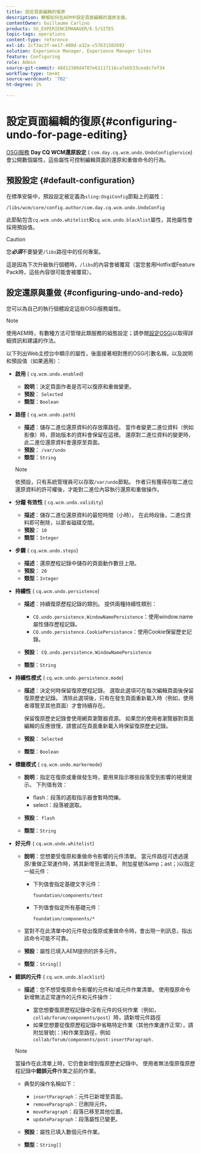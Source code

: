 ```yaml
---
title: 設定頁面編輯的復原
description: 瞭解如何在AEM中設定頁面編輯的還原支援。
contentOwner: Guillaume Carlino
products: SG_EXPERIENCEMANAGER/6.5/SITES
topic-tags: operations
content-type: reference
exl-id: 2cf3ac3f-ee17-480d-a32a-c57631502693
solution: Experience Manager, Experience Manager Sites
feature: Configuring
role: Admin
source-git-commit: 48d12388d4707e61117116ca7eb533cea8c7ef34
workflow-type: tm+mt
source-wordcount: '702'
ht-degree: 1%

---
```


# 設定頁面編輯的復原{#configuring-undo-for-page-editing}

[OSGi服務](/help/sites-deploying/configuring-osgi.md) **Day CQ WCM還原設定** ( `com.day.cq.wcm.undo.UndoConfigService`)會公開數個屬性，這些屬性可控制編輯頁面的還原和重做命令的行為。

## 預設設定 {#default-configuration}

在標準安裝中，預設設定被定義為`sling:OsgiConfig`節點上的屬性：

`/libs/wcm/core/config.author/com.day.cq.wcm.undo.UndoConfig`

此節點包含`cq.wcm.undo.whitelist`和`cq.wcm.undo.blacklist`屬性，其他屬性會採用預設值。

>[!CAUTION]
>
>您&#x200B;***必須***&#x200B;不要變更`/libs`路徑中的任何專案。
>
>這是因為下次升級執行個體時，`/libs`的內容會被覆寫（當您套用Hotfix或Feature Pack時，這些內容很可能會被覆寫）。

## 設定還原與重做 {#configuring-undo-and-redo}

您可以為自己的執行個體設定這些OSGi服務屬性。

>[!NOTE]
>
>使用AEM時，有數種方法可管理此類服務的組態設定；請參閱[設定OSGi](/help/sites-deploying/configuring-osgi.md)以取得詳細資訊和建議的作法。

以下列出Web主控台中顯示的屬性，後面接著相對應的OSGi引數名稱，以及說明和預設值（如果適用）：

* **啟用**
( `cq.wcm.undo.enabled`)

   * **說明**：決定頁面作者是否可以復原和重做變更。
   * **預設**： `Selected`
   * **類型**：`Boolean`

* **路徑**
( `cq.wcm.undo.path`)

   * **描述**：儲存二進位還原資料的存放庫路徑。 當作者變更二進位資料（例如影像）時，原始版本的資料會保留在這裡。 還原對二進位資料的變更時，此二進位還原資料會還原至頁面。
   * **預設**： `/var/undo`
   * **類型**：`String`

  >[!NOTE]
  >
  >依預設，只有系統管理員可以存取`/var/undo`節點。 作者只有獲得存取二進位還原資料的許可權後，才能對二進位內容執行還原和重做操作。

* **分鐘 有效性**
( `cq.wcm.undo.validity`)

   * **描述**：儲存二進位還原資料的最短時間（小時）。 在此時段後，二進位資料即可刪除，以節省磁碟空間。
   * **預設**： `10`
   * **類型**：`Integer`

* **步驟**
( `cq.wcm.undo.steps`)

   * **描述**：還原歷程記錄中儲存的頁面動作數目上限。
   * **預設**： `20`
   * **類型**：`Integer`

* **持續性**
( `cq.wcm.undo.persistence`)

   * **描述**：持續復原歷程記錄的類別。 提供兩種持續性類別：

      * `CQ.undo.persistence.WindowNamePersistence`：使用window.name屬性儲存歷程記錄。
      * `CQ.undo.persistence.CookiePersistance`：使用Cookie保留歷史記錄。

   * **預設**： `CQ.undo.persistence.WindowNamePersistence`
   * **類型**：`String`

* **持續性模式**
( `cq.wcm.undo.persistence.mode`)

   * **描述**：決定何時保留復原歷程記錄。 選取此選項可在每次編輯頁面後保留復原歷史記錄。 清除此選項後，只有在發生頁面重新載入時（例如，使用者導覽至其他頁面）才會持續存在。

     保留復原歷史記錄會使用網頁瀏覽器資源。 如果您的使用者瀏覽器對頁面編輯的反應很慢，請嘗試在頁面重新載入時保留復原歷史記錄。

   * **預設**： `Selected`
   * **類型**：`Boolean`

* **標籤模式**
( `cq.wcm.undo.markermode`)

   * **說明**：指定在復原或重做發生時，要用來指示哪些段落受到影響的視覺提示。 下列值有效：

      * flash：段落的選取指示器會暫時閃爍。
      * select：段落被選取。

   * **預設**： `flash`
   * **類型**：`String`

* **好元件**
( `cq.wcm.undo.whitelist`)

   * **說明**：您想要受復原和重做命令影響的元件清單。 當元件路徑可透過還原/重做正常運作時，將其新增至此清單。 附加星號(&amp;amp；ast；)以指定一組元件：

      * 下列值會指定基礎文字元件：

        `foundation/components/text`

      * 下列值會指定所有基礎元件：

        `foundation/components/*`

   * 當對不在此清單中的元件發出復原或重做命令時，會出現一則訊息，指出該命令可能不可靠。

   * **預設**：屬性已填入AEM提供的許多元件。
   * **類型**：`String[]`

* **錯誤的元件**
( `cq.wcm.undo.blacklist`)

   * **描述**：您不想受復原命令影響的元件和/或元件作業清單。 使用復原命令新增無法正常運作的元件和元件操作：

      * 當您想要復原歷程記錄中沒有元件的任何作業（例如，`collab/forum/components/post`）時，請新增元件路徑
      * 如果您想要從復原歷程記錄中省略特定作業（其他作業運作正常），請附加冒號(：)和作業至路徑，例如`collab/forum/components/post:insertParagraph.`

  >[!NOTE]
  >
  >當操作在此清單上時，它仍會新增到復原歷史記錄中。 使用者無法復原復原歷程記錄中&#x200B;**錯誤元件**&#x200B;作業之前的作業。

   * 典型的操作名稱如下：

      * `insertParagraph`：元件已新增至頁面。
      * `removeParagraph`：已刪除元件。
      * `moveParagraph`：段落已移至其他位置。
      * `updateParagraph`：段落屬性已變更。

   * **預設**：屬性已填入數個元件作業。
   * **類型**：`String[]`
